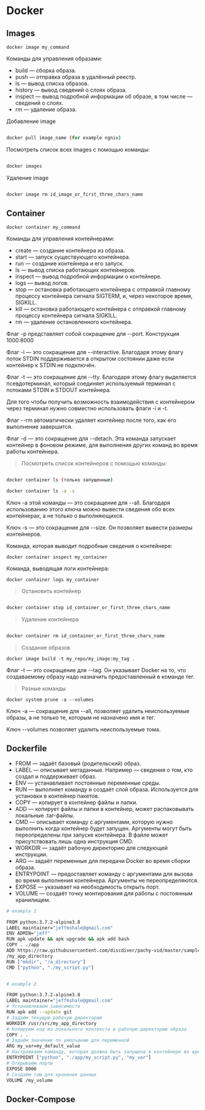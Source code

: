# Docker 

## Images

`docker image my_command`

Команды для управления образами:

- build — сборка образа.
- push — отправка образа в удалённый реестр.
- ls — вывод списка образов.
- history — вывод сведений о слоях образа.
- inspect — вывод подробной информации об образе, в том числе — сведений о слоях.
- rm — удаление образа.

Добавление image

```bash

docker pull image_name (for example ngnix)

```

Посмотреть список всех images с помощью команды:

```bash

docker images

```

Удаление image

```bash

docker image rm id_image_or_first_three_chars_name

```

## Container

`docker container my_command`

Команды для управления контейнерами:

- create — создание контейнера из образа.
- start — запуск существующего контейнера.
- run — создание контейнера и его запуск.
- ls — вывод списка работающих контейнеров.
- inspect — вывод подробной информации о контейнере.
- logs — вывод логов.
- stop — остановка работающего контейнера с отправкой главному процессу контейнера сигнала SIGTERM, и, через некоторое время, SIGKILL.
- kill — остановка работающего контейнера с отправкой главному процессу контейнера сигнала SIGKILL.
- rm — удаление остановленного контейнера.

Флаг -p представляет собой сокращение для --port. Конструкция 1000:8000

Флаг -i — это сокращение для --interactive. Благодаря этому флагу поток STDIN поддерживается в открытом состоянии даже если контейнер к STDIN не подключён.

Флаг -t — это сокращение для --tty. Благодаря этому флагу выделяется псевдотерминал, который соединяет используемый терминал с потоками STDIN и STDOUT контейнера.

Для того чтобы получить возможность взаимодействия с контейнером через терминал нужно совместно использовать флаги -i и -t.

Флаг --rm автоматически удаляет контейнер после того, как его выполнение завершится.

Флаг -d — это сокращение для --detach. Эта команда запускает контейнер в фоновом режиме, для выполнения других команд во время работы контейнера.

> Посмотреть список контейнеров с помощью команды:

```bash

docker container ls (только запущенные)

docker container ls -a -s

```

Ключ -a этой команды — это сокращение для --all. Благодаря использованию этого ключа можно вывести сведения обо всех контейнерах, а не только о выполняющихся.

Ключ -s — это сокращение для --size. Он позволяет вывести размеры контейнеров.


Команда, которая выводит подробные сведения о контейнере:

`docker container inspect my_container`

Команда, выводящая логи контейнера:

`docker container logs my_container`


> Остановить контейнер

```bash

docker container stop id_container_or_first_three_chars_name

```

> Удаление контейнера 

```bash

docker container rm id_container_or_first_three_chars_name

```

> Создание образов


`docker image build -t my_repo/my_image:my_tag .`

Флаг -t — это сокращение для --tag. Он указывает Docker на то, что создаваемому образу надо назначить предоставленный в команде тег.


> Разные команды

`docker system prune -a --volumes`

Ключ -a — сокращение для --all, позволяет удалить неиспользуемые образы, а не только те, которым не назначено имя и тег.

Ключ --volumes позволяет удалить неиспользуемые тома.

## Dockerfile

- FROM — задаёт базовый (родительский) образ.
- LABEL — описывает метаданные. Например — сведения о том, кто создал и поддерживает образ.
- ENV — устанавливает постоянные переменные среды.
- RUN — выполняет команду и создаёт слой образа. Используется для установки в контейнер пакетов.
- COPY — копирует в контейнер файлы и папки.
- ADD — копирует файлы и папки в контейнер, может распаковывать локальные .tar-файлы.
- CMD — описывает команду с аргументами, которую нужно выполнить когда контейнер будет запущен. Аргументы могут быть переопределены при запуске контейнера. В файле может присутствовать лишь одна инструкция CMD.
- WORKDIR — задаёт рабочую директорию для следующей инструкции.
- ARG — задаёт переменные для передачи Docker во время сборки образа.
- ENTRYPOINT — предоставляет команду с аргументами для вызова во время выполнения контейнера. Аргументы не переопределяются.
- EXPOSE — указывает на необходимость открыть порт.
- VOLUME — создаёт точку монтирования для работы с постоянным хранилищем.


```bash
# example 1

FROM python:3.7.2-alpine3.8
LABEL maintainer="jeffmshale@gmail.com"
ENV ADMIN="jeff"
RUN apk update && apk upgrade && apk add bash
COPY . ./app
ADD https://raw.githubusercontent.com/discdiver/pachy-vid/master/sample_vids/vid1.mp4 \
/my_app_directory
RUN ["mkdir", "/a_directory"]
CMD ["python", "./my_script.py"]

```

```bash

# example 2

FROM python:3.7.2-alpine3.8
LABEL maintainer="jeffmshale@gmail.com"
# Устанавливаем зависимости
RUN apk add --update git
# Задаём текущую рабочую директорию
WORKDIR /usr/src/my_app_directory
# Копируем код из локального контекста в рабочую директорию образа
COPY . .
# Задаём значение по умолчанию для переменной
ARG my_var=my_default_value
# Настраиваем команду, которая должна быть запущена в контейнере во время его выполнения
ENTRYPOINT ["python", "./app/my_script.py", "my_var"]
# Открываем порты
EXPOSE 8000
# Создаём том для хранения данных
VOLUME /my_volume

```

## Docker-Compose 

